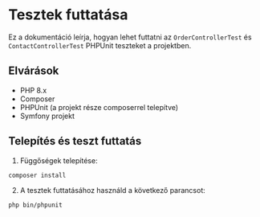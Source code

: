 # Tesztek futtatása

Ez a dokumentáció leírja, hogyan lehet futtatni az `OrderControllerTest` és `ContactControllerTest` PHPUnit teszteket a projektben.

## Elvárások

- PHP 8.x
- Composer
- PHPUnit (a projekt része composerrel telepítve)
- Symfony projekt

## Telepítés és teszt futtatás
1. Függőségek telepítése:

```bash 
composer install 
```

2. A tesztek futtatásához használd a következő parancsot:

```bash 
php bin/phpunit
```
